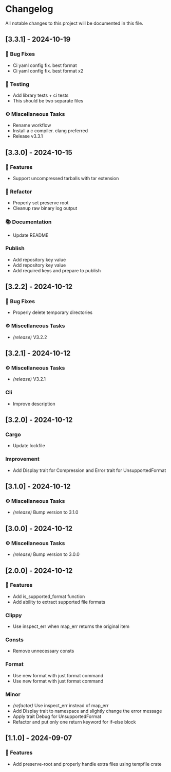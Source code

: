 # Changelog

All notable changes to this project will be documented in this file.

## [3.3.1] - 2024-10-19

### 🐛 Bug Fixes

- Ci yaml config fix. best format
- Ci yaml config fix. best format x2

### 🧪 Testing

- Add library tests + ci tests
- This should be two separate files

### ⚙️ Miscellaneous Tasks

- Rename workflow
- Install a c compiler. clang preferred
- Release v3.3.1

## [3.3.0] - 2024-10-15

### 🚀 Features

- Support uncompressed tarballs with tar extension

### 🚜 Refactor

- Properly set preserve root
- Cleanup raw binary log output

### 📚 Documentation

- Update README

### Publish

- Add repository key value
- Add repository key value
- Add required keys and prepare to publish

## [3.2.2] - 2024-10-12

### 🐛 Bug Fixes

- Properly delete temporary directories

### ⚙️ Miscellaneous Tasks

- *(release)* V3.2.2

## [3.2.1] - 2024-10-12

### ⚙️ Miscellaneous Tasks

- *(release)* V3.2.1

### Cli

- Improve description

## [3.2.0] - 2024-10-12

### Cargo

- Update lockfile

### Improvement

- Add Display trait for Compression and Error trait for UnsupportedFormat

## [3.1.0] - 2024-10-12

### ⚙️ Miscellaneous Tasks

- *(release)* Bump version to 3.1.0

## [3.0.0] - 2024-10-12

### ⚙️ Miscellaneous Tasks

- *(release)* Bump version to 3.0.0

## [2.0.0] - 2024-10-12

### 🚀 Features

- Add is_supported_format function
- Add ability to extract supported file formats

### Clippy

- Use inspect_err when map_err returns the original item

### Consts

- Remove unnecessary consts

### Format

- Use new format with just format command
- Use new format with just format command

### Minor

- *(refactor)* Use inspect_err instead of map_err
- Add Display trait to namespace and slightly change the error message
- Apply trait Debug for UnsupportedFormat
- Refactor and put only one return keyword for if-else block

## [1.1.0] - 2024-09-07

### 🚀 Features

- Add preserve-root and properly handle extra files using tempfile crate

<!-- generated by git-cliff -->
